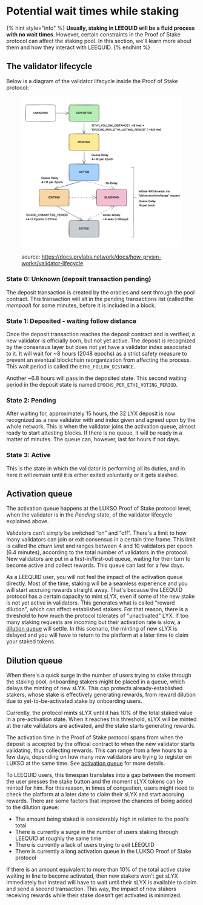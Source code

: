 # Potential wait times while staking

{% hint style="info" %}
**Usually, staking in LEEQUID will be a fluid process with no wait times**. However, certain constraints in the Proof of Stake protocol can affect the staking pool. In this section, we'll learn more about them and how they interact with LEEQUID.
{% endhint %}

## The validator lifecycle

Below is a diagram of the validator lifecycle inside the Proof of Stake protocol:&#x20;

<figure><img src="../../.gitbook/assets/Validator_states (2).png" alt=""><figcaption><p>source: <a href="https://docs.prylabs.network/docs/how-prysm-works/validator-lifecycle">https://docs.prylabs.network/docs/how-prysm-works/validator-lifecycle</a></p></figcaption></figure>

### State 0: Unknown (deposit transaction pending)

The deposit transaction is created by the oracles and sent through the pool contract. This transaction will sit in the pending transactions list (called the _mempool_) for some minutes, before it is included in a block.&#x20;

### State 1: Deposited - waiting follow distance

Once the deposit transaction reaches the deposit contract and is verified, a new validator is officially born, but not yet active. The deposit is recognized by the consensus layer but does not yet have a validator index associated to it. It will wait for \~8 hours (2048 epochs) as a strict safety measure to prevent an eventual blockchain reorganization from affecting the process. This wait period is called the `ETH1_FOLLOW_DISTANCE.`

Another \~6.8 hours will pass in the deposited state. This second waiting period in the deposit state is named `EPOCHS_PER_ETH1_VOTING_PERIOD`.&#x20;

### State 2: Pending

After waiting for, approximately 15 hours, the 32 LYX deposit is now recognized as a new validator with and index given and agreed upon by the whole network. This is when the validator joins the activation queue, almost ready to start attesting blocks. If there is no queue, it will be ready in a matter of minutes. The queue can, however, last for hours if not days.&#x20;

### State 3: Active

This is the state in which the validator is performing all its duties, and in here it will remain until it is either exited voluntarily or it gets slashed.&#x20;

## Activation queue

The activation queue happens at the LUKSO Proof of Stake protocol level, when the validator is in the _Pending_ state, of the validator lifecycle explained above.&#x20;

Validators can’t simply be switched “on” and “off”. There's a limit to how many validators can join or exit consensus in a certain time frame. This limit is called the _churn limit_ and ranges between 4 and 10 validators per epoch (6.4 minutes), according to the total number of validators in the protocol. New validators are put in a first-in/first-out queue, waiting for their turn to become active and collect rewards. This queue can last for a few days.

As a LEEQUID user, you will not feel the impact of the activation queue directly. Most of the time, staking will be a seamless experience and you will start accruing rewards straight away. That's because the LEEQUID protocol has a certain capacity to mint sLYX, even if some of the new stake is not yet active in validators. This generates what is called "reward dilution", which can affect established stakers. For that reason, there is a threshold to how much the protocol tolerates of "unactivated" LYX. If too many staking requests are incoming but their activation rate is slow, a [dilution queue](potential-wait-times-while-staking.md#dilution-queue) will settle. In this scenario, the minting of new sLYX is delayed and you will have to return to the platform at a later time to claim your staked tokens.&#x20;

## Dilution queue

When there's a quick surge in the number of users trying to stake through the staking pool, onboarding stakers might be placed in a queue, which delays the minting of new sLYX. This cap protects already-established stakers, whose stake is effectively generating rewards, from reward dilution due to yet-to-be-activated stake by onboarding users.&#x20;

Currently, the protocol mints sLYX until it has 10% of the total staked value in a pre-activation state. When it reaches this threshold, sLYX will be minted at the rate validators are activated, and the stake starts generating rewards.

The activation time in the Proof of Stake protocol spans from when the deposit is accepted by the official contract to when the new validator starts validating, thus collecting rewards. This can range from a few hours to a few days, depending on how many new validators are trying to register on LUKSO at the same time. See [activation queue](potential-wait-times-while-staking.md#activation-queue) for more details.

To LEEQUID users, this timespan translates into a gap between the moment the user presses the stake button and the moment sLYX tokens can be minted for him. For this reason, in times of congestion, users might need to check the platform at a later date to claim their sLYX and start accruing rewards. There are some factors that improve the chances of being added to the dilution queue:

* The amount being staked is considerably high in relation to the pool’s total
* There is currently a surge in the number of users staking through LEEQUID at roughly the same time
* There is currently a lack of users trying to exit LEEQUID
* There is currently a long activation queue in the LUKSO Proof of Stake protocol

If there is an amount equivalent to more than 10% of the total active stake waiting in line to become activated, then new stakers won’t get sLYX immediately but instead will have to wait until their sLYX is available to claim and send a second transaction. This way, the impact of new stakers receiving rewards while their stake doesn’t get activated is minimized.

